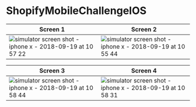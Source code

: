 # ShopifyMobileChallengeIOS

| Screen 1  | Screen 2 |
| ------------- | ------------- |
| ![simulator screen shot - iphone x - 2018-09-19 at 10 57 22](https://user-images.githubusercontent.com/18080330/45763211-07b21a00-bbfe-11e8-8fa0-a03327c4a96e.png) | ![simulator screen shot - iphone x - 2018-09-19 at 10 55 44](https://user-images.githubusercontent.com/18080330/45763236-126caf00-bbfe-11e8-9e02-5bf187ed8760.png)|

| Screen 3  | Screen 4 |
| ------------- | ------------- |
| ![simulator screen shot - iphone x - 2018-09-19 at 10 58 44](https://user-images.githubusercontent.com/18080330/45763284-24e6e880-bbfe-11e8-97e1-c0f09fbb66a8.png) | ![simulator screen shot - iphone x - 2018-09-19 at 10 58 31](https://user-images.githubusercontent.com/18080330/45763314-2fa17d80-bbfe-11e8-9279-5232cf89973a.png)|
